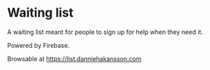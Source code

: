 # Waiting list

A waiting list meant for people to sign up for help when they need it. 

Powered by Firebase.

Browsable at https://list.danniehakansson.com